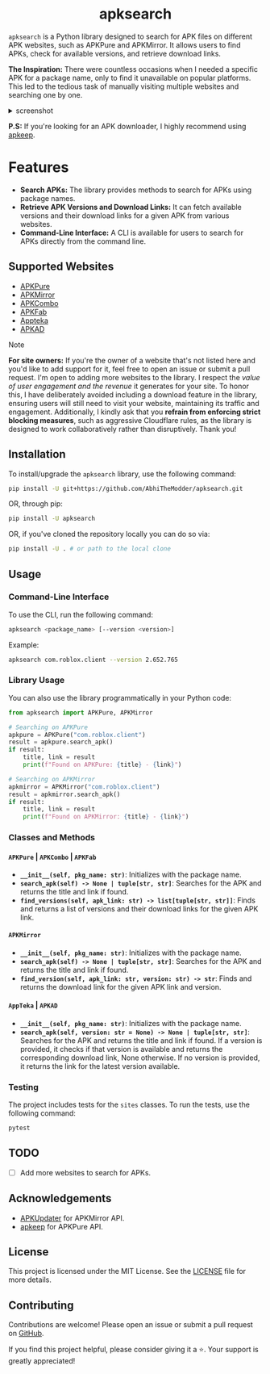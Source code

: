 <h1 align="center">apksearch</h1>

`apksearch` is a Python library designed to search for APK files on different APK websites, such as APKPure and APKMirror. It allows users to find APKs, check for available versions, and retrieve download links.

**The Inspiration:**
There were countless occasions when I needed a specific APK for a package name, only to find it unavailable on popular platforms. This led to the tedious task of manually visiting multiple websites and searching one by one.
<details>
    <summary>screenshot</summary>
    <p align="center">
        <img width="500" src="https://github.com/user-attachments/assets/cd54eaeb-a56b-40b3-835f-b48b1e7772f3"></img><br>
        As you can see, Roblox version <code>2.647.716</code> is not available on APKPure and APKCombo, this helped me avoid going through these sites.
    </p>
</details>

**P.S:** If you're looking for an APK downloader, I highly recommend using [apkeep](https://github.com/EFForg/apkeep).

# Features

- **Search APKs:** The library provides methods to search for APKs using package names.
- **Retrieve APK Versions and Download Links:** It can fetch available versions and their download links for a given APK from various websites.
- **Command-Line Interface:** A CLI is available for users to search for APKs directly from the command line.

## Supported Websites

- [APKPure](https://apkpure.net/)
- [APKMirror](https://www.apkmirror.com/)
- [APKCombo](https://apkcombo.app/)
- [APKFab](https://apkfab.com/)
- [Appteka](https://appteka.store/)
- [APKAD](https://apk.ad/)

> [!NOTE]
> **For site owners:**
> If you're the owner of a website that's not listed here and you'd like to add support for it, feel free to open an issue or submit a pull request. I'm open to adding more websites to the library.
> I respect the _value of user engagement and the revenue_ it generates for your site. To honor this, I have deliberately avoided including a download feature in the library, ensuring users will still need to visit your website, maintaining its traffic and engagement.
> Additionally, I kindly ask that you **refrain from enforcing strict blocking measures**, such as aggressive Cloudflare rules, as the library is designed to work collaboratively rather than disruptively. Thank you!

## Installation

To install/upgrade the `apksearch` library, use the following command:

```sh
pip install -U git+https://github.com/AbhiTheModder/apksearch.git
```

OR, through pip:

```sh
pip install -U apksearch
```

OR, if you've cloned the repository locally you can do so via:

```sh
pip install -U . # or path to the local clone
```

## Usage

### Command-Line Interface

To use the CLI, run the following command:

```sh
apksearch <package_name> [--version <version>]
```

Example:

```sh
apksearch com.roblox.client --version 2.652.765
```

### Library Usage

You can also use the library programmatically in your Python code:

```python
from apksearch import APKPure, APKMirror

# Searching on APKPure
apkpure = APKPure("com.roblox.client")
result = apkpure.search_apk()
if result:
    title, link = result
    print(f"Found on APKPure: {title} - {link}")

# Searching on APKMirror
apkmirror = APKMirror("com.roblox.client")
result = apkmirror.search_apk()
if result:
    title, link = result
    print(f"Found on APKMirror: {title} - {link}")
```

### Classes and Methods

#### `APKPure` | `APKCombo` | `APKFab`

- **`__init__(self, pkg_name: str)`**: Initializes with the package name.
- **`search_apk(self) -> None | tuple[str, str]`**: Searches for the APK and returns the title and link if found.
- **`find_versions(self, apk_link: str) -> list[tuple[str, str]]`**: Finds and returns a list of versions and their download links for the given APK link.

#### `APKMirror`

- **`__init__(self, pkg_name: str)`**: Initializes with the package name.
- **`search_apk(self) -> None | tuple[str, str]`**: Searches for the APK and returns the title and link if found.
- **`find_version(self, apk_link: str, version: str) -> str`**: Finds and returns the download link for the given APK link and version.

#### `AppTeka` | `APKAD`

- **`__init__(self, pkg_name: str)`**: Initializes with the package name.
- **`search_apk(self, version: str = None) -> None | tuple[str, str]`**: Searches for the APK and returns the title and link if found. If a version is provided, it checks if that version is available and returns the corresponding download link, None otherwise. If no version is provided, it returns the link for the latest version available.

### Testing

The project includes tests for the `sites` classes. To run the tests, use the following command:

```sh
pytest
```

## TODO

- [ ] Add more websites to search for APKs.

## Acknowledgements

- [APKUpdater](https://github.com/rumboalla/apkupdater) for APKMirror API.
- [apkeep](https://github.com/EFForg/apkeep) for APKPure API.

## License

This project is licensed under the MIT License. See the [LICENSE](https://github.com/AbhiTheModder/apksearch/blob/main/LICENSE) file for more details.

## Contributing

Contributions are welcome! Please open an issue or submit a pull request on [GitHub](https://github.com/AbhiTheModder/apksearch).

If you find this project helpful, please consider giving it a ⭐. Your support is greatly appreciated!

